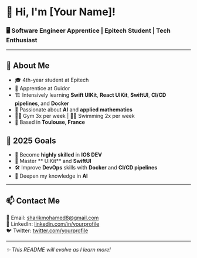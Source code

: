 # 👋 Hi, I'm [Your Name]!

### 🖥️ Software Engineer Apprentice | Epitech Student | Tech Enthusiast

---

## 🚀 About Me
- 🎓 4th-year student at Epitech
- 💼 Apprentice at Guidor
- 🏗️ Intensively learning **Swift UIKit**, **React UIKit**, **SwiftUI**, **CI/CD pipelines**, and **Docker**
- 🤖 Passionate about **AI** and **applied mathematics**
- 🏋️‍♂️ Gym 3x per week | 🏊‍♂️ Swimming 2x per week
- 📍 Based in **Toulouse, France**

## 🎯 2025 Goals
- 🚀 Become **highly skilled** in **IOS DEV**
- 📱 Master ** UIKit** and **SwiftUI**
- 🛠️ Improve **DevOps** skills with **Docker** and **CI/CD pipelines**
- 🧠 Deepen my knowledge in **AI** 

---

## 📫 Contact Me
📧 Email: [sharikmohamed8@gmail.com](mailto:sharikmohamed8@gmail.co)  
💼 LinkedIn: [linkedin.com/in/yourprofile](https://linkedin.com/in/yourprofile)  
🐦 Twitter: [twitter.com/yourprofile](https://twitter.com/yourprofile)

---

_✨ This README will evolve as I learn more!_
